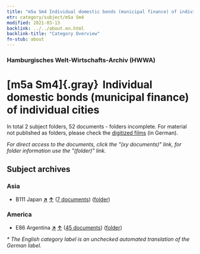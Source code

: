 ```yaml
---
title: "m5a Sm4 Individual domestic bonds (municipal finance) of individual cities"
etr: category/subject/m5a Sm4
modified: 2021-03-13
backlink: ../../about.en.html
backlink-title: "Category Overview"
fn-stub: about
---
```


### Hamburgisches Welt-Wirtschafts-Archiv (HWWA)
# [m5a Sm4]{.gray}&#8201; Individual domestic bonds (municipal finance) of individual cities&#160; 





In total 2 subject folders, 52 documents - folders incomplete.
For material not published as folders, please check the [digitized films](/film/h1_sh) (in German).

_For direct access to the documents, click the "(xy documents)" link, for folder information use the "(folder)" link._

## Subject archives



### Asia

- B111 Japan [**&nearr;**](../../../geo/i/141272/about.en.html "Japan (all folders)") [**&uarr;**](../../../geo/about.en.html#B111 "Country category system") (<a href="https://pm20.zbw.eu/dfgview/sh/141272,144904" title="about: Japan : Individual domestic bonds (municipal finance) of individual cities" target="_blank">7 documents</a>) ([folder](http://purl.org/pressemappe20/folder/sh/141272,144904))

### America

- E86 Argentina [**&nearr;**](../../../geo/i/141692/about.en.html "Argentina (all folders)") [**&uarr;**](../../../geo/about.en.html#E86 "Country category system") (<a href="https://pm20.zbw.eu/dfgview/sh/141692,144904" title="about: Argentina : Individual domestic bonds (municipal finance) of individual cities" target="_blank">45 documents</a>) ([folder](http://purl.org/pressemappe20/folder/sh/141692,144904))


_* The English category label is an unchecked automated translation of the German label._

